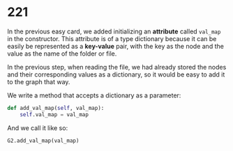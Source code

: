# 221

In the previous easy card, we added initializing an **attribute** called `val_map` in the constructor. This attribute is of a type dictionary because it can be easily be represented as a **key-value** pair, with the key as the node and the value as the name of the folder or file.

In the previous step, when reading the file, we had already stored the nodes and their corresponding values as a dictionary, so it would be easy to add it to the graph that way.

We write a method that accepts a dictionary as a parameter:

```python
def add_val_map(self, val_map):
    self.val_map = val_map
```

And we call it like so:

```python
G2.add_val_map(val_map)
```

